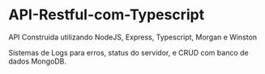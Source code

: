 # API-Restful-com-Typescript

API Construida utilizando NodeJS, Express, Typescript, Morgan e Winston

Sistemas de Logs para erros, status do servidor, e CRUD com banco de dados MongoDB.
